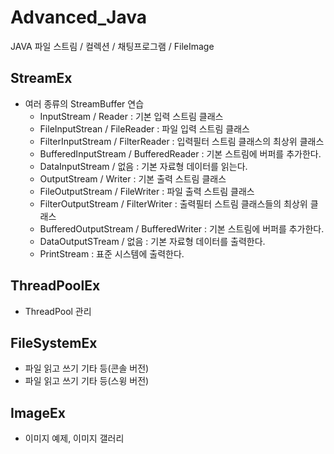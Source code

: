 # Advanced_Java
JAVA 파일 스트림  / 컬렉션 / 채팅프로그램  / FileImage


## StreamEx 
- 여러 종류의 StreamBuffer 연습
  - InputStream / Reader : 기본 입력 스트림 클래스
  - FileInputStrean / FileReader : 파일 입력 스트림 클래스
  - FilterInputStream / FilterReader : 입력필터 스트림 클래스의 최상위 클래스
  - BufferedInputStream / BufferedReader : 기본 스트림에 버퍼를 추가한다.
  - DataInputStream / 없음 : 기본 자료형 데이터를 읽는다. 
  - OutputStream / Writer : 기본 출력 스트림 클래스
  - FileOutputStream / FileWriter : 파일 출력 스트림 클래스
  - FilterOutputStream / FilterWriter : 출력필터 스트림 클래스들의 최상위 클래스
  - BufferedOutputStream / BufferedWriter : 기본 스트림에 버퍼를 추가한다.
  - DataOutputSTream / 없음 : 기본 자료형 데이터를 출력한다.
  - PrintStream : 표준 시스템에 출력한다.
  
## ThreadPoolEx
- ThreadPool 관리 

## FileSystemEx
- 파일 읽고 쓰기 기타 등(콘솔 버전)
- 파일 읽고 쓰기 기타 등(스윙 버전)

## ImageEx
- 이미지 예제, 이미지 갤러리
